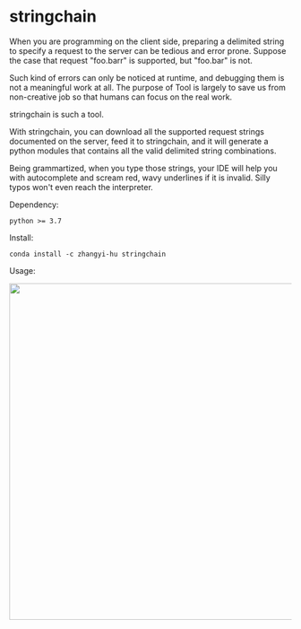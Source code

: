# stringchain

When you are programming on the client side, preparing a delimited string
to specify a request to the server can be tedious and error prone.
Suppose the case that request "foo.barr" is supported, but "foo.bar" is not.

Such kind of errors can only be noticed at runtime, and debugging them is
not a meaningful work at all. The purpose of Tool is largely to save us from
non-creative job so that humans can focus on the real work.

stringchain is such a tool.

With stringchain, you can download all the supported request strings
documented on the server, feed it to stringchain, and it will generate
a python modules that contains all the valid delimited string combinations.

Being grammartized, when you type those strings, your IDE will help you
with autocomplete and scream red, wavy underlines if it is invalid.
Silly typos won't even reach the interpreter.


Dependency:

    python >= 3.7

Install:

    conda install -c zhangyi-hu stringchain

Usage:

<img src="demo/demo.gif" width="600">
